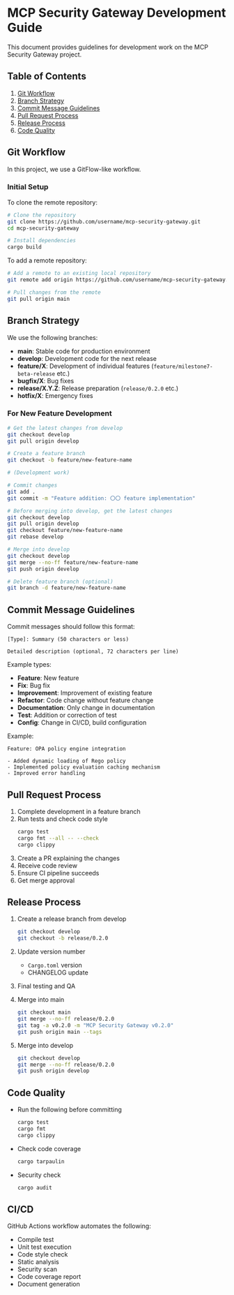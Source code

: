 # MCP Security Gateway Development Guide

This document provides guidelines for development work on the MCP Security Gateway project.

## Table of Contents

1. [Git Workflow](#git-workflow)
2. [Branch Strategy](#branch-strategy)
3. [Commit Message Guidelines](#commit-message-guidelines)
4. [Pull Request Process](#pull-request-process)
5. [Release Process](#release-process)
6. [Code Quality](#code-quality)

## Git Workflow

In this project, we use a GitFlow-like workflow.

### Initial Setup

To clone the remote repository:

```bash
# Clone the repository
git clone https://github.com/username/mcp-security-gateway.git
cd mcp-security-gateway

# Install dependencies
cargo build
```

To add a remote repository:

```bash
# Add a remote to an existing local repository
git remote add origin https://github.com/username/mcp-security-gateway.git

# Pull changes from the remote
git pull origin main
```

## Branch Strategy

We use the following branches:

- **main**: Stable code for production environment
- **develop**: Development code for the next release
- **feature/X**: Development of individual features (`feature/milestone7-beta-release` etc.)
- **bugfix/X**: Bug fixes
- **release/X.Y.Z**: Release preparation (`release/0.2.0` etc.)
- **hotfix/X**: Emergency fixes

### For New Feature Development

```bash
# Get the latest changes from develop
git checkout develop
git pull origin develop

# Create a feature branch
git checkout -b feature/new-feature-name

# (Development work)

# Commit changes
git add .
git commit -m "Feature addition: 〇〇 feature implementation"

# Before merging into develop, get the latest changes
git checkout develop
git pull origin develop
git checkout feature/new-feature-name
git rebase develop

# Merge into develop
git checkout develop
git merge --no-ff feature/new-feature-name
git push origin develop

# Delete feature branch (optional)
git branch -d feature/new-feature-name
```

## Commit Message Guidelines

Commit messages should follow this format:

```
[Type]: Summary (50 characters or less)

Detailed description (optional, 72 characters per line)
```

Example types:
- **Feature**: New feature
- **Fix**: Bug fix
- **Improvement**: Improvement of existing feature
- **Refactor**: Code change without feature change
- **Documentation**: Only change in documentation
- **Test**: Addition or correction of test
- **Config**: Change in CI/CD, build configuration

Example:
```
Feature: OPA policy engine integration

- Added dynamic loading of Rego policy
- Implemented policy evaluation caching mechanism
- Improved error handling
```

## Pull Request Process

1. Complete development in a feature branch
2. Run tests and check code style
   ```bash
   cargo test
   cargo fmt --all -- --check
   cargo clippy
   ```
3. Create a PR explaining the changes
4. Receive code review
5. Ensure CI pipeline succeeds
6. Get merge approval

## Release Process

1. Create a release branch from develop
   ```bash
   git checkout develop
   git checkout -b release/0.2.0
   ```

2. Update version number
   - `Cargo.toml` version
   - CHANGELOG update

3. Final testing and QA

4. Merge into main
   ```bash
   git checkout main
   git merge --no-ff release/0.2.0
   git tag -a v0.2.0 -m "MCP Security Gateway v0.2.0"
   git push origin main --tags
   ```

5. Merge into develop
   ```bash
   git checkout develop
   git merge --no-ff release/0.2.0
   git push origin develop
   ```

## Code Quality

- Run the following before committing
  ```bash
  cargo test
  cargo fmt
  cargo clippy
  ```

- Check code coverage
  ```bash
  cargo tarpaulin
  ```

- Security check
  ```bash
  cargo audit
  ```

## CI/CD

GitHub Actions workflow automates the following:

- Compile test
- Unit test execution
- Code style check
- Static analysis
- Security scan
- Code coverage report
- Document generation 